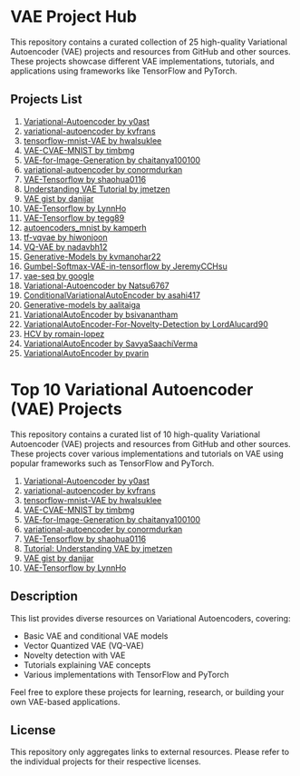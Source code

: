 # VAE Project Hub

This repository contains a curated collection of 25 high-quality Variational Autoencoder (VAE) projects and resources from GitHub and other sources. These projects showcase different VAE implementations, tutorials, and applications using frameworks like TensorFlow and PyTorch.

## Projects List

1. [Variational-Autoencoder by y0ast](https://github.com/y0ast/Variational-Autoencoder)  
2. [variational-autoencoder by kvfrans](https://github.com/kvfrans/variational-autoencoder)  
3. [tensorflow-mnist-VAE by hwalsuklee](https://github.com/hwalsuklee/tensorflow-mnist-VAE)  
4. [VAE-CVAE-MNIST by timbmg](https://github.com/timbmg/VAE-CVAE-MNIST)  
5. [VAE-for-Image-Generation by chaitanya100100](https://github.com/chaitanya100100/VAE-for-Image-Generation)  
6. [variational-autoencoder by conormdurkan](https://github.com/conormdurkan/variational-autoencoder)  
7. [VAE-Tensorflow by shaohua0116](https://github.com/shaohua0116/VAE-Tensorflow)  
8. [Understanding VAE Tutorial by jmetzen](https://jmetzen.github.io/2015-11-27/vae.html)  
9. [VAE gist by danijar](https://gist.github.com/danijar/1cb4d81fed37fd06ef60d08c1181f557)  
10. [VAE-Tensorflow by LynnHo](https://github.com/LynnHo/VAE-Tensorflow)  
11. [VAE-Tensorflow by tegg89](https://github.com/tegg89/VAE-Tensorflow)  
12. [autoencoders_mnist by kamperh](https://github.com/kamperh/autoencoders_mnist)  
13. [tf-vqvae by hiwonjoon](https://github.com/hiwonjoon/tf-vqvae)  
14. [VQ-VAE by nadavbh12](https://github.com/nadavbh12/VQ-VAE)  
15. [Generative-Models by kvmanohar22](https://github.com/kvmanohar22/Generative-Models)  
16. [Gumbel-Softmax-VAE-in-tensorflow by JeremyCCHsu](https://github.com/JeremyCCHsu/Gumbel-Softmax-VAE-in-tensorflow)  
17. [vae-seq by google](https://github.com/google/vae-seq)  
18. [Variational-Autoencoder by Natsu6767](https://github.com/Natsu6767/Variational-Autoencoder)  
19. [ConditionalVariationalAutoEncoder by asahi417](https://github.com/asahi417/ConditionalVariationalAutoEncoder)  
20. [Generative-models by aalitaiga](https://github.com/aalitaiga/Generative-models)  
21. [VariationalAutoEncoder by bsivanantham](https://github.com/bsivanantham/VariationalAutoEncoder)  
22. [VariationalAutoEncoder-For-Novelty-Detection by LordAlucard90](https://github.com/LordAlucard90/Variational-AutoEncoder-For-Novelty-Detection)  
23. [HCV by romain-lopez](https://github.com/romain-lopez/HCV)  
24. [VariationalAutoEncoder by SavyaSaachiVerma](https://github.com/SavyaSaachiVerma/VariationalAutoEncoder)  
25. [VariationalAutoEncoder by pvarin](https://github.com/pvarin/VariationalAutoEncoder)  

# Top 10 Variational Autoencoder (VAE) Projects

This repository contains a curated list of 10 high-quality Variational Autoencoder (VAE) projects and resources from GitHub and other sources. These projects cover various implementations and tutorials on VAE using popular frameworks such as TensorFlow and PyTorch.

1. [Variational-Autoencoder by y0ast](https://github.com/y0ast/Variational-Autoencoder)  
2. [variational-autoencoder by kvfrans](https://github.com/kvfrans/variational-autoencoder)  
3. [tensorflow-mnist-VAE by hwalsuklee](https://github.com/hwalsuklee/tensorflow-mnist-VAE)  
4. [VAE-CVAE-MNIST by timbmg](https://github.com/timbmg/VAE-CVAE-MNIST)  
5. [VAE-for-Image-Generation by chaitanya100100](https://github.com/chaitanya100100/VAE-for-Image-Generation)  
6. [variational-autoencoder by conormdurkan](https://github.com/conormdurkan/variational-autoencoder)  
7. [VAE-Tensorflow by shaohua0116](https://github.com/shaohua0116/VAE-Tensorflow)  
8. [Tutorial: Understanding VAE by jmetzen](https://jmetzen.github.io/2015-11-27/vae.html)  
9. [VAE gist by danijar](https://gist.github.com/danijar/1cb4d81fed37fd06ef60d08c1181f557)  
10. [VAE-Tensorflow by LynnHo](https://github.com/LynnHo/VAE-Tensorflow)  

## Description

This list provides diverse resources on Variational Autoencoders, covering:

- Basic VAE and conditional VAE models  
- Vector Quantized VAE (VQ-VAE)  
- Novelty detection with VAE  
- Tutorials explaining VAE concepts  
- Various implementations with TensorFlow and PyTorch  

Feel free to explore these projects for learning, research, or building your own VAE-based applications.

## License

This repository only aggregates links to external resources. Please refer to the individual projects for their respective licenses.
